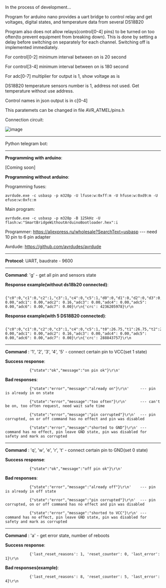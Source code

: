In the process of development...

Program for arduino nano provides a uart bridge to control relay and get voltages, digital states, and temperature data from several DS18B20 

Program also does not allow relays(control[0-4] pins) to be turned on too often(to prevent equipment from breaking down).
This is done by setting a delay before switching on separately for each channel. Switching off is implemented immediately.


For control[0-2] minimum interval between on is 20 second

For control[3-4] minimum interval between on is 180 second

For adc[0-7] multiplier for output is 1, show voltage as is

DS18B20 temperature sensors number is 1, address not used. Get temperature without use address.

Control names in json output is in c[0-4]


This paratemets can be changed in file AVR_ATMEL/pins.h


Connection circuit:

![image](https://github.com/user-attachments/assets/e9345ee4-4d4a-4c77-b45d-821273d730dd)

<hr>
Python telegram bot:

<hr>
<b>Programming with arduino</b>:

[Coming soon]

<b>Programming without arduino</b>:

  Programming fuses:
  
    avrdude.exe -c usbasp -p m328p -U lfuse:w:0xff:m -U hfuse:w:0xd9:m -U efuse:w:0xfc:m 
  
  Main program:
  
    avrdude.exe -c usbasp -p m328p -B 125kHz -U flash:w:"SmartBridgeWithoutArduinoBootloader.hex":i

Programmer: https://aliexpress.ru/wholesale?SearchText=usbasp --- need 10 pin to 6 pin adapter
              
Avrdude: https://github.com/avrdudes/avrdude

<hr>

<b>Protocol</b>: UART, baudrate - 9600

<hr>

<b>Command</b>: 'g' - get all pin and sensors state

<b>Response example(without ds18b20 connected)</b>: 

               {"c0":0,"c1":0,"c2":1,"c3":1,"c4":0,"c5":1,"d0":0,"d1":0,"d2":0,"d3":0,"d4":0"adc0": 0.00,"adc1": 0.00,"adc2": 0.16,"adc3": 0.00,"adc4": 0.00,"adc5": 0.00,"adc6": 0.00,"adc7": 0.00}\r\n{'crc': 4236205978}\r\n

<b>Response example(with 5 DS18B20 connected)</b>:

               {"c0":0,"c1":0,"c2":0,"c3":1,"c4":0,"c5":1,"t0":26.75,"t1":26.75,"t2":26.94,"t3":26.88,"t4":58.19,"d0":0,"d1":1,"d2":1,"d3":0,"d4":0"adc0": 0.00,"adc1": 0.00,"adc2": 0.16,"adc3": 0.00,"adc4": 0.00,"adc5": 0.00,"adc6": 0.00,"adc7": 0.00}\r\n{'crc': 288843757}\r\n

<hr>

<b>Command</b> : '1', '2', '3', '4', '5' - connect certain pin to VCC(set 1 state)

<b>Success response</b>: 

               {"state":"ok","message":"on pin ok"}\r\n'

<b>Bad responses</b>:

               {"state":"error","message":"already on"}\r\n'     --- pin is already in on state
               
               {"state":"error","message":"too often"}\r\n'      --- can't be on, too often request, need wait safe time 
               
               {"state":"error","message":"pin corrupted"}\r\n'  --- pin corrupted, on or off command has no effect and pin was disabled
               
               {"state":"error","message":"shorted to GND"}\r\n' --- command has no effect, pin leave GND state, pin was disabled for safety and mark as corrupted
               
<hr>
<b>Command</b> : 'q', 'w', 'e', 'r', 't' - connect certain pin to GND(set 0 state)

<b>Success response</b>: 

               {"state":"ok","message":"off pin ok"}\r\n'

<b>Bad responses</b>:     


               {"state":"error","message":"already off"}\r\n'    --- pin is already in off state
               
               {"state":"error","message":"pin corrupted"}\r\n'  --- pin corrupted, on or off command has no effect and pin was disabled
               
               {"state":"error","message":"shorted to VCC"}\r\n' --- command has no effect, pin leave GND state, pin was disabled for safety and mark as corrupted

<hr>
<b>Command</b> : 'a' - get error state, number of reboots

<b>Success response</b>: 

               {'last_reset_reasons': 1, 'reset_counter': 0, 'last_error': 1}\r\n

<b>Bad responses(example)</b>:     

               {'last_reset_reasons': 8, 'reset_counter': 5, 'last_error': 4}\r\n
